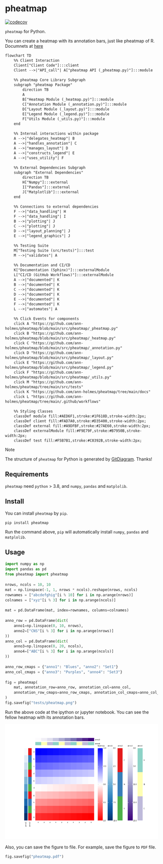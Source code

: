 # pheatmap

[![codecov](https://codecov.io/gh/Ann-Holmes/pheatmap/branch/main/graph/badge.svg?token=MTTRU5NLA8)](https://codecov.io/gh/Ann-Holmes/pheatmap)

`pheatmap` for Python.

You can create a heatmap with its annotation bars, just like pheatmap of R. Documnets at [here](https://pheatmap.readthedocs.io/en/latest/)

```mermaid
flowchart TD
    %% Client Interaction
    Client["Client Code"]:::client
    Client -->|"API_call"| A["pheatmap API (_pheatmap.py)"]:::module

    %% pheatmap Core Library Subgraph
    subgraph "pheatmap Package"
        direction TB
        A
        B["Heatmap Module (_heatmap.py)"]:::module
        C["Annotation Module (_annotation.py)"]:::module
        D["Layout Module (_layout.py)"]:::module
        E["Legend Module (_legend.py)"]:::module
        F["Utils Module (_utils.py)"]:::module
    end

    %% Internal interactions within package
    A -->|"delegates_heatmap"| B
    A -->|"handles_annotation"| C
    A -->|"manages_layout"| D
    A -->|"constructs_legend"| E
    A -->|"uses_utility"| F

    %% External Dependencies Subgraph
    subgraph "External Dependencies"
        direction TB
        H["Numpy"]:::external
        I["Pandas"]:::external
        J["Matplotlib"]:::external
    end

    %% Connections to external dependencies
    F -->|"data_handling"| H
    F -->|"data_handling"| I
    B -->|"plotting"| J
    C -->|"plotting"| J
    D -->|"layout_planning"| J
    E -->|"legend_graphics"| J

    %% Testing Suite
    M["Testing Suite (src/tests)"]:::test
    M -->|"validates"| A

    %% Documentation and CI/CD
    K["Documentation (Sphinx)"]:::externalModule
    L["CI/CD (GitHub Workflows)"]:::externalModule
    A -->|"documented"| K
    B -->|"documented"| K
    C -->|"documented"| K
    D -->|"documented"| K
    E -->|"documented"| K
    F -->|"documented"| K
    L -->|"automates"| A

    %% Click Events for components
    click A "https://github.com/ann-holmes/pheatmap/blob/main/src/pheatmap/_pheatmap.py"
    click B "https://github.com/ann-holmes/pheatmap/blob/main/src/pheatmap/_heatmap.py"
    click C "https://github.com/ann-holmes/pheatmap/blob/main/src/pheatmap/_annotation.py"
    click D "https://github.com/ann-holmes/pheatmap/blob/main/src/pheatmap/_layout.py"
    click E "https://github.com/ann-holmes/pheatmap/blob/main/src/pheatmap/_legend.py"
    click F "https://github.com/ann-holmes/pheatmap/blob/main/src/pheatmap/_utils.py"
    click M "https://github.com/ann-holmes/pheatmap/tree/main/src/tests"
    click K "https://github.com/ann-holmes/pheatmap/tree/main/docs"
    click L "https://github.com/ann-holmes/pheatmap/tree/main/.github/workflows"

    %% Styling Classes
    classDef module fill:#AED6F1,stroke:#1F618D,stroke-width:2px;
    classDef client fill:#FAD7A0,stroke:#D35400,stroke-width:2px;
    classDef external fill:#A9DFBF,stroke:#27AE60,stroke-width:2px;
    classDef externalModule fill:#F9E79F,stroke:#B7950B,stroke-width:2px;
    classDef test fill:#F5B7B1,stroke:#C0392B,stroke-width:2px;
```

> [!Note]
> The structure of `pheatmap` for Python is generated by [GitDiagram](https://github.com/ahmedkhaleel2004/gitdiagram). 
> Thanks!

## Requirements

`pheatmap` need `python` > 3.8, and `numpy`, `pandas` and `matplolib`. 

## Install

You can install `pheatmap` by `pip`. 

```shell
pip install pheatmap
```

Run the command above, `pip` will automatically install `numpy`, `pandas` and `matplolib`.

## Usage

```python
import numpy as np
import pandas as pd
from pheatmap import pheatmap

nrows, ncols = 10, 10
mat = np.linspace(-1, 1, nrows * ncols).reshape(nrows, ncols)
rownames = ["abcdefghig"[i % 10] for i in np.arange(nrows)]
colnames = ["xyz"[i % 3] for i in np.arange(ncols)]

mat = pd.DataFrame(mat, index=rownames, columns=colnames)

anno_row = pd.DataFrame(dict(
    anno1=np.linspace(0, 10, nrows),
    anno2=["CNS"[i % 3] for i in np.arange(nrows)]
))
anno_col = pd.DataFrame(dict(
    anno3=np.linspace(0, 20, ncols),
    anno4=["ABC"[i % 3] for i in np.arange(ncols)]
))

anno_row_cmaps = {"anno1": "Blues", "anno2": "Set1"}
anno_col_cmaps = {"anno3": "Purples", "anno4": "Set3"}

fig = pheatmap(
    mat, annotation_row=anno_row, annotation_col=anno_col,
    annotation_row_cmaps=anno_row_cmaps, annotation_col_cmaps=anno_col_cmaps
)
fig.savefig("tests/pheatmap.png")
```

Run the above code at the ipython or jupyter notebook. You can see the fellow heatmap with its
annotation bars. 

![heatmap](https://raw.githubusercontent.com/Ann-Holmes/pheatmap/main/pic/pheatmap.png)

Also, you can save the figure to file. For example, save the figure to `PDF` file. 

```python
fig.savefig("pheatmap.pdf")
```
